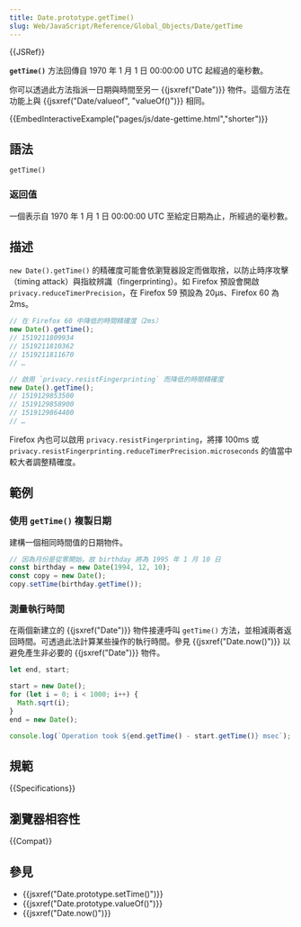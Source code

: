 ```yaml
---
title: Date.prototype.getTime()
slug: Web/JavaScript/Reference/Global_Objects/Date/getTime
---
```


{{JSRef}}

**`getTime()`** 方法回傳自 1970 年 1 月 1 日 00:00:00 UTC 起經過的毫秒數。

你可以透過此方法指派一日期與時間至另一 {{jsxref("Date")}} 物件。這個方法在功能上與 {{jsxref("Date/valueof", "valueOf()")}} 相同。

{{EmbedInteractiveExample("pages/js/date-gettime.html","shorter")}}

## 語法

```js-nolint
getTime()
```

### 返回值

一個表示自 1970 年 1 月 1 日 00:00:00 UTC 至給定日期為止，所經過的毫秒數。

## 描述

`new Date().getTime()` 的精確度可能會依瀏覽器設定而做取捨，以防止時序攻擊（timing attack）與指紋辨識（fingerprinting）。如 Firefox 預設會開啟 `privacy.reduceTimerPrecision`，在 Firefox 59 預設為 20µs、Firefox 60 為 2ms。

```js
// 在 Firefox 60 中降低的時間精確度（2ms）
new Date().getTime();
// 1519211809934
// 1519211810362
// 1519211811670
// …

// 啟用 `privacy.resistFingerprinting` 而降低的時間精確度
new Date().getTime();
// 1519129853500
// 1519129858900
// 1519129864400
// …
```

Firefox 內也可以啟用 `privacy.resistFingerprinting`，將擇 100ms 或
`privacy.resistFingerprinting.reduceTimerPrecision.microseconds` 的值當中較大者調整精確度。

## 範例

### 使用 `getTime()` 複製日期

建構一個相同時間值的日期物件。

```js
// 因為月份是從零開始，故 birthday 將為 1995 年 1 月 10 日
const birthday = new Date(1994, 12, 10);
const copy = new Date();
copy.setTime(birthday.getTime());
```

### 測量執行時間

在兩個新建立的 {{jsxref("Date")}} 物件接連呼叫 `getTime()` 方法，並相減兩者返回時間。可透過此法計算某些操作的執行時間。參見 {{jsxref("Date.now()")}} 以避免產生非必要的 {{jsxref("Date")}} 物件。

```js
let end, start;

start = new Date();
for (let i = 0; i < 1000; i++) {
  Math.sqrt(i);
}
end = new Date();

console.log(`Operation took ${end.getTime() - start.getTime()} msec`);
```

## 規範

{{Specifications}}

## 瀏覽器相容性

{{Compat}}

## 參見

- {{jsxref("Date.prototype.setTime()")}}
- {{jsxref("Date.prototype.valueOf()")}}
- {{jsxref("Date.now()")}}
